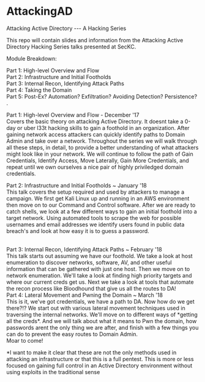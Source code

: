 # AttackingAD

Attacking Active Directory --- A Hacking Series
  
This repo will contain slides and information from the Attacking Active Directory Hacking Series talks presented at SecKC.

Module Breakdown:

Part 1: High-level Overview and Flow<br>
Part 2: Infrastructure and Initial Footholds<br>
Part 3: Internal Recon, Identifying Attack Paths<br>
Part 4: Taking the Domain<br>
Part 5: Post-Ex? Automation? Exfiltration? Avoiding Detection? Persistence?<br>
.

Part 1: High-level Overview and Flow - December '17<br>
  Covers the basic theory on attacking Active Directory. It doesnt take a 0-day or uber l33t hacking skills to gain a foothold in an organization. After gaining network access attackers can quickly identify paths to Domain Admin and take over a network. Throughout the series we will walk through all these steps, in detail, to provide a better understanding of what attackers might look like in your network.
  We will continue to follow the path of Gain Credentials, Identify Access, Move Laterally, Gain More Credentials, and repeat until we own ourselves a nice pair of highly priviledged domain credentials.

Part 2: Infrastructure and Initial Footholds ~ January '18<br>
  This talk covers the setup required and used by attackers to manage a campaign. We first get Kali Linux up and running in an AWS environment then move on to our Command and Control software. After we are ready to catch shells, we look at a few different ways to gain an initial foothold into a target network. Using automated tools to scrape the web for possible usernames and email addresses we identify users found in public data breach's and look at how easy it is to guess a password.

<br>
Part 3: Internal Recon, Identifying Attack Paths ~ February '18<br>
  This talk starts out assuming we have our foothold. We take a look at host enumeration to discover networks, software, AV, and other useful information that can be gathered with just one host. Then we move on to network enumeration. We'll take a look at finding high priority targets and where our current creds get us. Next we take a look at tools that automate the recon process like Bloodhound that give us all the routes to DA!
  
<br>
Part 4: Lateral Movement and Pwning the Domain ~ March '18<br>
  This is it, we've got credentials, we have a path to DA. Now how do we get there?!? We start out with various lateral movement techniques used in traversing the internal networks. We'll move on to different ways of *getting all the creds*. And we will talk about what it means to Pwn the domain, how passwords arent the only thing we are after, and finish with a few things you can do to prevent the easy routes to Domain Admin.
  
<br>
Moar to come!

*I want to make it clear that these are not the only methods used in attacking an infrastructure or that this is a full pentest. This is more or less focused on gaining full control in an Active Directory environment without using exploits in the traditional sense

  
